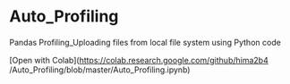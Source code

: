 # Auto_Profiling
Pandas Profiling_Uploading files from local file system using Python code　

[Open with Colab](https://colab.research.google.com/github/hima2b4 /Auto_Profiling/blob/master/Auto_Profiling.ipynb)
